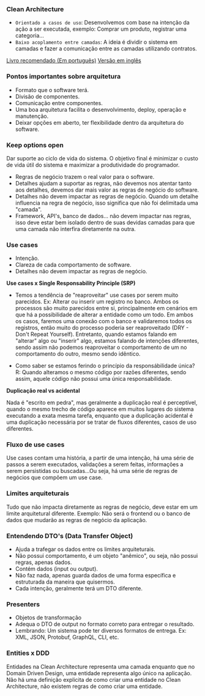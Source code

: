 ### Clean Architecture

- `Orientado a casos de uso`: Desenvolvemos com base na intenção da ação a ser executada, exemplo: Comprar um produto,
registrar uma categoria...
- `Baixo acoplamento entre camadas`: A ideia é dividir o sistema em camadas e fazer a comunicação entre as camadas
utilizando contratos.

[Livro recomendado (Em português)](https://www.amazon.com.br/Arquitetura-Limpa-Artes%C3%A3o-Estrutura-Software/dp/8550804606/ref=asc_df_8550804606/?tag=googleshopp00-20&linkCode=df0&hvadid=379787347388&hvpos=&hvnetw=g&hvrand=4221360949575654971&hvpone=&hvptwo=&hvqmt=&hvdev=c&hvdvcmdl=&hvlocint=&hvlocphy=1031481&hvtargid=pla-809227152896&psc=1)
[Versão em inglês](https://www.amazon.com.br/Clean-Architecture-Craftsmans-Software-Structure/dp/0134494164/ref=asc_df_0134494164/?tag=googleshopp00-20&linkCode=df0&hvadid=379726160779&hvpos=&hvnetw=g&hvrand=4221360949575654971&hvpone=&hvptwo=&hvqmt=&hvdev=c&hvdvcmdl=&hvlocint=&hvlocphy=1031481&hvtargid=pla-423658477418&psc=1)


### Pontos importantes sobre arquitetura

- Formato que o software terá.
- Divisão de componentes.
- Comunicação entre componentes.
- Uma boa arquitetura facilita o desenvolvimento, deploy, operação e manutenção.
- Deixar opções em aberto, ter flexibilidade dentro da arquitetura do software.

### Keep options open

Dar suporte ao ciclo de vida do sistema. O objetivo final é minimizar o custo de vida útil do sistema e maximizar a
produtividade do programador.

- Regras de negócio trazem o real valor para o software.
- Detalhes ajudam a suportar as regras, não devemos nos atentar tanto aos detalhes, devemos dar mais valor as regras
de negócio do software.
- Detalhes não devem impactar as regras de negócio. Quando um detalhe influencia na regra de negócio, isso significa que
não foi delimitada uma "camada".
- Framework, API's, banco de dados... não devem impactar nas regras, isso deve estar bem isolado dentro de suas devidas
camadas para que uma camada não interfira diretamente na outra.

### Use cases

- Intenção.
- Clareza de cada comportamento de software.
- Detalhes não devem impactar as regras de negócio.

**Use cases x Single Responsability Principle (SRP)**

- Temos a tendência de "reaproveitar" use cases por serem muito parecidos. Ex: Alterar ou inserir um registro no banco.
Ambos os processos são muito parecidos entre si, principalmente em cenários em que há a possibilidade de alterar a
entidade como um todo. Em ambos os casos, faremos uma conexão com o banco e validaremos todos os registros, então muito
do processo poderia ser reaproveitado (DRY - Don't Repeat Yourself). Entretanto, quando estamos falando em "alterar"
algo ou "inserir" algo, estamos falando de intenções diferentes, sendo assim não podemos reaproveitar o comportamento de
um no comportamento do outro, mesmo sendo idêntico.

- Como saber se estamos ferindo o princípio da responsábilidade única?
R: Quando alteramos o mesmo código por razões diferentes, sendo assim, aquele código não possui uma única
responsabilidade.

**Duplicação real vs acidental**

Nada é "escrito em pedra", mas geralmente a duplicação real é perceptível, quando o mesmo trecho de código aparece em
muitos lugares do sistema executando a exata mesma tarefa, enquanto que a duplicação acidental é uma duplicação
necessária por se tratar de fluxos diferentes, casos de uso diferentes.

### Fluxo de use cases

Use cases contam uma história, a partir de uma intenção, há uma série de passos a serem executados, validações a serem
feitas, informações a serem persistidas ou buscadas...Ou seja, há uma série de regras de negócios que compõem um use
case.

### Limites arquiteturais

Tudo que não impacta diretamente as regras de negócio, deve estar em um limite arquitetural diferente. Exemplo: Não será
o frontend ou o banco de dados que mudarão as regras de negócio da aplicação.

### Entendendo DTO's (Data Transfer Object)

- Ajuda a trafegar os dados entre os limites arquiteturais.
- Não possui comportamento, é um objeto "anêmico", ou seja, não possui regras, apenas dados.
- Contém dados (input ou output).
- Não faz nada, apenas guarda dados de uma forma específica e estruturada da maneira que quisermos.
- Cada intenção, geralmente terá um DTO diferente.

### Presenters

- Objetos de transformação
- Adequa o DTO de output no formato correto para entregar o resultado.
- Lembrando: Um sistema pode ter diversos formatos de entrega. Ex: XML, JSON, Protobuf, GraphQL, CLI, etc.

### Entities x DDD

Entidades na Clean Architecture representa uma camada enquanto que no Domain Driven Design, uma entidade representa algo
único na aplicação. Não há uma definição explicita de como criar uma entidade no Clean Architecture, não existem regras
de como criar uma entidade.